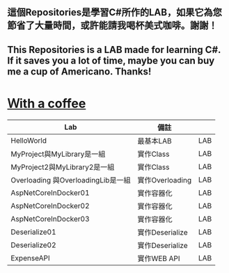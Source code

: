 ## 這個Repositories是學習C#所作的LAB，如果它為您節省了大量時間，或許能請我喝杯美式咖啡。謝謝！


## This Repositories is a LAB made for learning C#. If it saves you a lot of time, maybe you can buy me a cup of Americano. Thanks!

# [Ｗith a coffee](https://buymeacoffee.com/robbin0919)

| Lab                                                 | 備註       |         |
| --------------------------------------------------- | ---------- | ------- |
|HelloWorld                                           | 最基本LAB   | LAB     |
|MyProject與MyLibrary是一組                            | 實作Class  | LAB     |
|MyProject2與MyLibrary2是一組                          | 實作Class  | LAB     |
|Overloading 與OverloadingLib是一組                    | 實作Overloading  |  LAB     |
|AspNetCoreInDocker01                                 | 實作容器化  | LAB     |
|AspNetCoreInDocker02                                 | 實作容器化  | LAB     |
|AspNetCoreInDocker03                                 | 實作容器化  | LAB     |
|Deserialize01                                        | 實作Deserialize  | LAB     |
|Deserialize02                                        | 實作Deserialize  | LAB     |
|ExpenseAPI                                           | 實作WEB API  | LAB     |